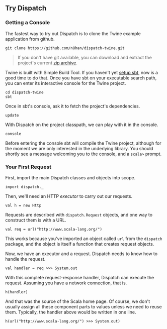 Try Dispatch
------------

### Getting a Console

The fastest way to try out Dispatch is to clone the Twine example
application from github.

    git clone https://github.com/n8han/dispatch-twine.git

> If you don't have git available, you can download and extract the
project's current
[zip archive](https://github.com/n8han/dispatch-twine/zipball/master).

[zip]: https://github.com/n8han/dispatch-twine/zipball/master

Twine is built with Simple Build Tool. If you haven't yet
[setup sbt][sbt], now is a good time to do that. Once you have sbt on
your executable search path, you can enter its interactive console for
the Twine project.

[sbt]: http://code.google.com/p/simple-build-tool/wiki/Setup

    cd dispatch-twine
    sbt

Once in sbt's console, ask it to fetch the project's dependencies.

    update

With Dispatch on the project classpath, we can play with it in the
console.

    console

Before entering the console sbt will compile the Twine project,
although for the moment we are only interested in the underlying
library. You should shortly see a message welcoming you to the
console, and a `scala>` prompt.

### Your First Request

First, import the main Dispatch classes and objects into scope.

    import dispatch._

Then, we'll need an HTTP *executor* to carry out our requests.

    val h = new Http

Requests are described with `dispatch.Request` objects, and one way to
construct them is with a URL.

    val req = url("http://www.scala-lang.org/")

This works because you've imported an object called `url` from the
`dispatch` package, and the object is itself a function that creates
request objects.

Now, we have an executor and a request. Dispatch needs to know how to
handle the request.

    val handler = req >>> System.out

With this complete request-response handler, Dispatch can execute the
request. Assuming you have a network connection, that is.

    h(handler)

And that was the source of the Scala home page. Of course, we don't
usually assign all these component parts to values unless we need to
reuse them. Typically, the handler above would be written in one line.

    h(url("http://www.scala-lang.org/") >>> System.out)


[gh]: https://github.com/n8han/dispatch-twine#readme
